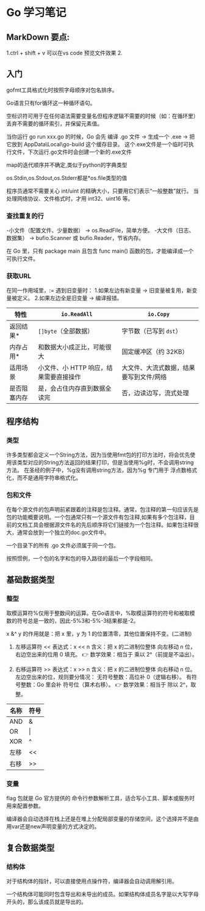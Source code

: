 # Go 学习笔记

## MarkDown 要点:
1.ctrl + shift + v   可以在vs code 预览文件效果
2.

## 入门

gofmt工具格式化时按照字母顺序对包名排序。  

Go语言只有for循环这一种循环语句。

空标识符可用于在任何语法需要变量名但程序逻辑不需要的时候（如：在循环里）丢弃不需要的循环索引，并保留元素值。

当你运行 go run xxx.go 的时候，Go 会先 编译 .go 文件 → 生成一个 .exe → 把它放到 AppData\Local\go-build 这个缓存目录。
这个.exe文件是一个临时可执行文件，下次运行.go文件时会创建一个新的.exe文件

map的迭代顺序并不确定,类似于python的字典类型

os.Stdin,os.Stdout,os.Stderr都是*os.file类型的值

程序员通常不需要关心 int/uint 的精确大小，只要用它们表示“一般整数”就行。
当处理网络协议、文件格式时，才用 int32、uint16 等。

### 查找重复的行
-小文件（配置文件、少量数据） → os.ReadFile，简单方便。
-大文件（日志、数据集） → bufio.Scanner 或 bufio.Reader，节省内存。  

在 Go 里，只有 package main 且包含 func main() 函数的包，才能编译成一个可执行文件。

### 获取URL
在同一作用域里，:= 遇到旧变量时：
1.如果左边有新变量 → 旧变量被复用，新变量被定义。
2.如果左边全是旧变量 → 编译报错。

| 特性         | `io.ReadAll`           | `io.Copy`            |
| --- | --- | --- |
| 返回结果*  | `[]byte`（全部数据）         | 字节数（已写到 `dst`）       |
| 内存占用* | 和数据大小成正比，可能很大          | 固定缓冲区（约 32KB）        |
| 适用场景   | 小文件、小 HTTP 响应，结果需要直接操作 | 大文件、大流式数据，结果要写到文件/网络 |
| 是否阻塞内存 | 是，会占住内存直到数据全读完         | 否，边读边写，流式处理          |


## 程序结构

### 类型
许多类型都会定义一个String方法，因为当使用fmt包的打印方法时，将会优先使用该类型对应的String方法返回的结果打印，但是当使用%g时，不会调用string方法。
在圣经的例子中，%g没有调用string方法，因为%g 专门用于 浮点数格式化，而不是通用字符串格式化。


### 包和文件

在每个源文件的包声明前紧跟着的注释是包注释。通常，包注释的第一句应该先是包的功能概要说明。一个包通常只有一个源文件有包注释,如果有多个包注释，目前的文档工具会根据源文件名的先后顺序将它们链接为一个包注释。如果包注释很大，通常会放到一个独立的doc.go文件中。

一个目录下的所有 .go 文件必须属于同一个包。

按照惯例，一个包的名字和包的导入路径的最后一个字段相同。



## 基础数据类型

### 整型

取模运算符%仅用于整数间的运算。在Go语言中，%取模运算符的符号和被取模数的符号总是一致的，因此-5%3和-5%-3结果都是-2。  

x &^ y 的作用就是：把 x 里，y 为 1 的位置清零，其他位置保持不变。(二进制)

1. 左移运算符 <<
表达式：x << n
含义：把 x 的二进制位整体 向左移动 n 位，右边空出来的位用 0 填充。
👉 数学效果：相当于 乘以 2ⁿ（前提是不溢出）。

2. 右移运算符 >>
表达式：x >> n
含义：把 x 的二进制位整体 向右移动 n 位。
左边空出来的位，规则要分情况：
无符号整数：高位补 0（逻辑右移）。
有符号整数：Go 里会补 符号位（算术右移）。
👉 数学效果：相当于 除以 2ⁿ，取整。  

|名称|符号|
|---|---|
|AND|&|
|OR|\||
|XOR|^|
|左移|<<|
|右移|>>|


### 变量
flag 包就是 Go 官方提供的 命令行参数解析工具，适合写小工具、脚本或服务时用来配置参数。  

编译器会自动选择在栈上还是在堆上分配局部变量的存储空间，这个选择并不是由用var还是new声明变量的方式决定的。


## 复合数据类型

###  结构体  
  
  对于结构体的指针，可以直接使用点操作符，编译器会自动调用解引用。  

  一个结构体可能同时包含导出和未导出的成员。如果结构体成员名字是以大写字母开头的，那么该成员就是导出的。